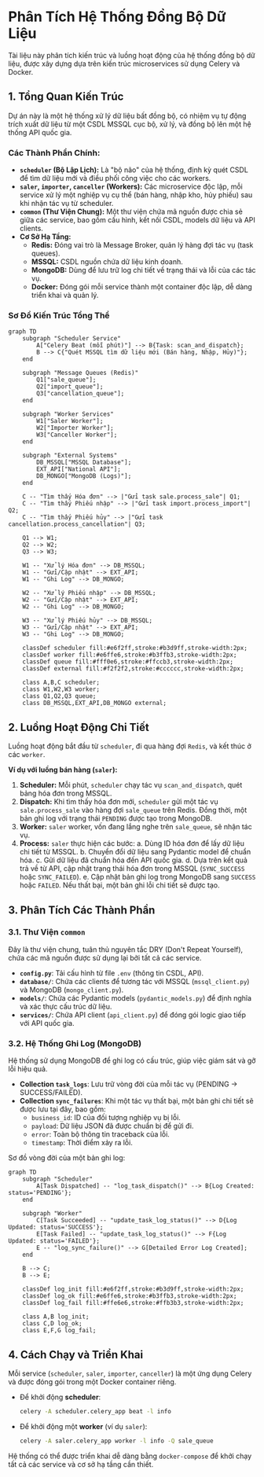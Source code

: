 # Phân Tích Hệ Thống Đồng Bộ Dữ Liệu

Tài liệu này phân tích kiến trúc và luồng hoạt động của hệ thống đồng bộ dữ liệu, được xây dựng dựa trên kiến trúc microservices sử dụng Celery và Docker.

## 1. Tổng Quan Kiến Trúc

Dự án này là một hệ thống xử lý dữ liệu bất đồng bộ, có nhiệm vụ tự động trích xuất dữ liệu từ một CSDL MSSQL cục bộ, xử lý, và đồng bộ lên một hệ thống API quốc gia.

### Các Thành Phần Chính:

*   **`scheduler` (Bộ Lập Lịch):** Là "bộ não" của hệ thống, định kỳ quét CSDL để tìm dữ liệu mới và điều phối công việc cho các workers.
*   **`saler`, `importer`, `canceller` (Workers):** Các microservice độc lập, mỗi service xử lý một nghiệp vụ cụ thể (bán hàng, nhập kho, hủy phiếu) sau khi nhận tác vụ từ scheduler.
*   **`common` (Thư Viện Chung):** Một thư viện chứa mã nguồn được chia sẻ giữa các service, bao gồm cấu hình, kết nối CSDL, models dữ liệu và API clients.
*   **Cơ Sở Hạ Tầng:**
    *   **Redis:** Đóng vai trò là Message Broker, quản lý hàng đợi tác vụ (task queues).
    *   **MSSQL:** CSDL nguồn chứa dữ liệu kinh doanh.
    *   **MongoDB:** Dùng để lưu trữ log chi tiết về trạng thái và lỗi của các tác vụ.
    *   **Docker:** Đóng gói mỗi service thành một container độc lập, dễ dàng triển khai và quản lý.

### Sơ Đồ Kiến Trúc Tổng Thể

```mermaid
graph TD
    subgraph "Scheduler Service"
        A["Celery Beat (mỗi phút)"] --> B{Task: scan_and_dispatch};
        B --> C{"Quét MSSQL tìm dữ liệu mới (Bán hàng, Nhập, Hủy)"};
    end

    subgraph "Message Queues (Redis)"
        Q1["sale_queue"];
        Q2["import_queue"];
        Q3["cancellation_queue"];
    end

    subgraph "Worker Services"
        W1["Saler Worker"];
        W2["Importer Worker"];
        W3["Canceller Worker"];
    end

    subgraph "External Systems"
        DB_MSSQL["MSSQL Database"];
        EXT_API["National API"];
        DB_MONGO["MongoDB (Logs)"];
    end

    C -- "Tìm thấy Hóa đơn" --> |"Gửi task sale.process_sale"| Q1;
    C -- "Tìm thấy Phiếu nhập" --> |"Gửi task import.process_import"| Q2;
    C -- "Tìm thấy Phiếu hủy" --> |"Gửi task cancellation.process_cancellation"| Q3;

    Q1 --> W1;
    Q2 --> W2;
    Q3 --> W3;

    W1 -- "Xử lý Hóa đơn" --> DB_MSSQL;
    W1 -- "Gửi/Cập nhật" --> EXT_API;
    W1 -- "Ghi Log" --> DB_MONGO;

    W2 -- "Xử lý Phiếu nhập" --> DB_MSSQL;
    W2 -- "Gửi/Cập nhật" --> EXT_API;
    W2 -- "Ghi Log" --> DB_MONGO;

    W3 -- "Xử lý Phiếu hủy" --> DB_MSSQL;
    W3 -- "Gửi/Cập nhật" --> EXT_API;
    W3 -- "Ghi Log" --> DB_MONGO;

    classDef scheduler fill:#e6f2ff,stroke:#b3d9ff,stroke-width:2px;
    classDef worker fill:#e6ffe6,stroke:#b3ffb3,stroke-width:2px;
    classDef queue fill:#fff0e6,stroke:#ffccb3,stroke-width:2px;
    classDef external fill:#f2f2f2,stroke:#cccccc,stroke-width:2px;

    class A,B,C scheduler;
    class W1,W2,W3 worker;
    class Q1,Q2,Q3 queue;
    class DB_MSSQL,EXT_API,DB_MONGO external;
```

## 2. Luồng Hoạt Động Chi Tiết

Luồng hoạt động bắt đầu từ `scheduler`, đi qua hàng đợi `Redis`, và kết thúc ở các `worker`.

**Ví dụ với luồng bán hàng (`saler`):**

1.  **Scheduler:** Mỗi phút, `scheduler` chạy tác vụ `scan_and_dispatch`, quét bảng hóa đơn trong MSSQL.
2.  **Dispatch:** Khi tìm thấy hóa đơn mới, `scheduler` gửi một tác vụ `sale.process_sale` vào hàng đợi `sale_queue` trên Redis. Đồng thời, một bản ghi log với trạng thái `PENDING` được tạo trong MongoDB.
3.  **Worker:** `saler` worker, vốn đang lắng nghe trên `sale_queue`, sẽ nhận tác vụ.
4.  **Process:** `saler` thực hiện các bước:
    a.  Dùng ID hóa đơn để lấy dữ liệu chi tiết từ MSSQL.
    b.  Chuyển đổi dữ liệu sang Pydantic model để chuẩn hóa.
    c.  Gửi dữ liệu đã chuẩn hóa đến API quốc gia.
    d.  Dựa trên kết quả trả về từ API, cập nhật trạng thái hóa đơn trong MSSQL (`SYNC_SUCCESS` hoặc `SYNC_FAILED`).
    e.  Cập nhật bản ghi log trong MongoDB sang `SUCCESS` hoặc `FAILED`. Nếu thất bại, một bản ghi lỗi chi tiết sẽ được tạo.

## 3. Phân Tích Các Thành Phần

### 3.1. Thư Viện `common`

Đây là thư viện chung, tuân thủ nguyên tắc DRY (Don't Repeat Yourself), chứa các mã nguồn được sử dụng lại bởi tất cả các service.

*   **`config.py`**: Tải cấu hình từ file `.env` (thông tin CSDL, API).
*   **`database/`**: Chứa các clients để tương tác với MSSQL (`mssql_client.py`) và MongoDB (`mongo_client.py`).
*   **`models/`**: Chứa các Pydantic models (`pydantic_models.py`) để định nghĩa và xác thực cấu trúc dữ liệu.
*   **`services/`**: Chứa API client (`api_client.py`) để đóng gói logic giao tiếp với API quốc gia.

### 3.2. Hệ Thống Ghi Log (MongoDB)

Hệ thống sử dụng MongoDB để ghi log có cấu trúc, giúp việc giám sát và gỡ lỗi hiệu quả.

*   **Collection `task_logs`**: Lưu trữ vòng đời của mỗi tác vụ (PENDING -> SUCCESS/FAILED).
*   **Collection `sync_failures`**: Khi một tác vụ thất bại, một bản ghi chi tiết sẽ được lưu tại đây, bao gồm:
    *   `business_id`: ID của đối tượng nghiệp vụ bị lỗi.
    *   `payload`: Dữ liệu JSON đã được chuẩn bị để gửi đi.
    *   `error`: Toàn bộ thông tin traceback của lỗi.
    *   `timestamp`: Thời điểm xảy ra lỗi.

Sơ đồ vòng đời của một bản ghi log:
```mermaid
graph TD
    subgraph "Scheduler"
        A[Task Dispatched] -- "log_task_dispatch()" --> B{Log Created: status='PENDING'};
    end

    subgraph "Worker"
        C[Task Succeeded] -- "update_task_log_status()" --> D{Log Updated: status='SUCCESS'};
        E[Task Failed] -- "update_task_log_status()" --> F{Log Updated: status='FAILED'};
        E -- "log_sync_failure()" --> G[Detailed Error Log Created];
    end

    B --> C;
    B --> E;

    classDef log_init fill:#e6f2ff,stroke:#b3d9ff,stroke-width:2px;
    classDef log_ok fill:#e6ffe6,stroke:#b3ffb3,stroke-width:2px;
    classDef log_fail fill:#ffe6e6,stroke:#ffb3b3,stroke-width:2px;

    class A,B log_init;
    class C,D log_ok;
    class E,F,G log_fail;
```

## 4. Cách Chạy và Triển Khai

Mỗi service (`scheduler`, `saler`, `importer`, `canceller`) là một ứng dụng Celery và được đóng gói trong một Docker container riêng.

*   Để khởi động **scheduler**:
    ```bash
    celery -A scheduler.celery_app beat -l info
    ```
*   Để khởi động một **worker** (ví dụ `saler`):
    ```bash
    celery -A saler.celery_app worker -l info -Q sale_queue
    ```

Hệ thống có thể được triển khai dễ dàng bằng `docker-compose` để khởi chạy tất cả các service và cơ sở hạ tầng cần thiết.
